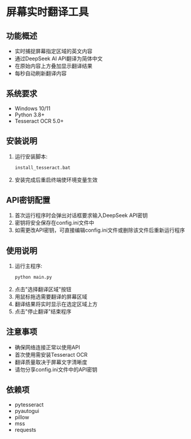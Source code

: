 # 屏幕实时翻译工具

## 功能概述
- 实时捕捉屏幕指定区域的英文内容
- 通过DeepSeek AI API翻译为简体中文
- 在原始内容上方叠加显示翻译结果
- 每秒自动刷新翻译内容

## 系统要求
- Windows 10/11
- Python 3.8+
- Tesseract OCR 5.0+

## 安装说明
1. 运行安装脚本:
   ```bash
   install_tesseract.bat
   ```
2. 安装完成后重启终端使环境变量生效

## API密钥配置
1. 首次运行程序时会弹出对话框要求输入DeepSeek API密钥
2. 密钥将安全保存在config.ini文件中
3. 如需更改API密钥，可直接编辑config.ini文件或删除该文件后重新运行程序

## 使用说明
1. 运行主程序:
   ```bash
   python main.py
   ```
2. 点击"选择翻译区域"按钮
3. 用鼠标拖选需要翻译的屏幕区域
4. 翻译结果将实时显示在选定区域上方
5. 点击"停止翻译"结束程序

## 注意事项
- 确保网络连接正常以使用API
- 首次使用需安装Tesseract OCR
- 翻译质量取决于屏幕文字清晰度
- 请勿分享config.ini文件中的API密钥

## 依赖项
- pytesseract
- pyautogui  
- pillow
- mss
- requests
